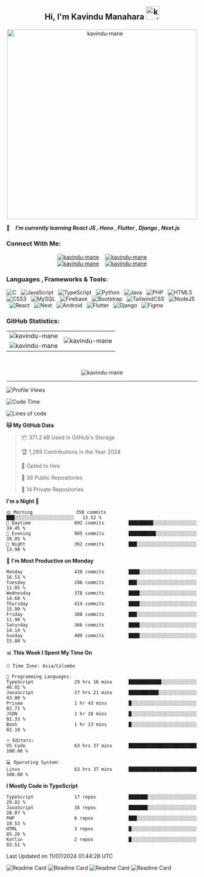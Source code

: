 ## <p align ="center">Hi, I'm Kavindu Manahara <img src="https://media.giphy.com/media/hvRJCLFzcasrR4ia7z/giphy.gif" alt= "kavindu-mane" width="35"> </p>

<div align = "center">
    <img src = "https://github.com/kavindu-mane/kavindu-mane/blob/main/Code%20typing-bro.svg" alt= "kavindu-mane" width="500"/>
</div>

🌱 &ensp; ***I’m currently learning React JS  , Hono  , Flutter , Django , Next.js***

### Connect With Me:
<div align="center">
    <a href="https://facebook.com/mane.on.fb"><img src="https://img.shields.io/badge/Facebook-Kavindu%20M%20Wanniarachchi-%231877F2?style=flat&logo=facebook&logoColor=white" alt="kavindu-mane"/></a>&nbsp; &nbsp;
    <a href="https://instagram.com/kavindu_m_wanniarachchi"><img src="https://img.shields.io/badge/Instagram-Kavindu%20M%20Wanniarachchi-%23E4405F?style=flat&logo=instagram&logoColor=white" alt="kavindu-mane"/></a><br>
    <a href="https://linkedin.com/in/kavindu-wanniarachchi"><img src="https://img.shields.io/badge/LinkedIn-Kavindu%20M%20Wanniarachchi-%230077B5?style=flat&logo=linkedin&logoColor=white" alt="kavindu-mane"/></a>&nbsp; &nbsp;
    <a href="https://twitter.com/kavindu_mane"><img src="https://img.shields.io/badge/Twitter-Kavindu%20M%20Wanniarachchi-%231DA1F2?style=flat&logo=twitter&logoColor=white" alt="kavindu-mane"/></a>
</div>

### Languages , Frameworks & Tools:
![C](https://img.shields.io/badge/c-1B2430.svg?style=for-the-badge&logo=c&logoColor=white) &nbsp;
![JavaScript](https://img.shields.io/badge/javascript-1B2430.svg?style=for-the-badge&logo=javascript&logoColor=%23F7DF1E) &nbsp;
![TypeScript](https://img.shields.io/badge/typescript-1B2430.svg?style=for-the-badge&logo=typescript&logoColor=%2342A5F5) &nbsp;
![Python](https://img.shields.io/badge/python-1B2430.svg?style=for-the-badge&logo=python&logoColor=ffdd54) &nbsp;
![Java](https://img.shields.io/badge/java-1B2430.svg?style=for-the-badge&logo=openjdk&logoColor=white) &nbsp;
![PHP](https://img.shields.io/badge/php-1B2430.svg?style=for-the-badge&logo=php&logoColor=white) &nbsp;
![HTML5](https://img.shields.io/badge/html5-1B2430.svg?style=for-the-badge&logo=html5&logoColor=white) &nbsp;
![CSS3](https://img.shields.io/badge/css3-1B2430.svg?style=for-the-badge&logo=css3&logoColor=white) &nbsp;
![MySQL](https://img.shields.io/badge/mysql-1B2430.svg?style=for-the-badge&logo=mysql&logoColor=white) &nbsp;
![Firebase](https://img.shields.io/badge/firebase-1B2430.svg?style=for-the-badge&logo=firebase) &nbsp;
![Bootstrap](https://img.shields.io/badge/bootstrap-1B2430.svg?style=for-the-badge&logo=bootstrap&logoColor=white) &nbsp;
![TailwindCSS](https://img.shields.io/badge/tailwindcss-1B2430.svg?style=for-the-badge&logo=tailwindcss&logoColor=white) &nbsp;
![NodeJS](https://img.shields.io/badge/node.js-1B2430.svg?style=for-the-badge&logo=node.js&logoColor=white) &nbsp;
![React](https://img.shields.io/badge/react-1B2430.svg?style=for-the-badge&logo=react&logoColor=%2361DAFB) &nbsp;
![Next](https://img.shields.io/badge/next.js-1B2430.svg?style=for-the-badge&logo=next.js&logoColor=white) &nbsp;
![Android](https://img.shields.io/badge/android-1B2430.svg?style=for-the-badge&logo=android&logoColor=%2361DAFB) &nbsp;
![Flutter](https://img.shields.io/badge/flutter-1B2430.svg?style=for-the-badge&logo=flutter&logoColor=%2342A5F5) &nbsp;
![Django](https://img.shields.io/badge/django-1B2430.svg?style=for-the-badge&logo=django&logoColor=white) &nbsp;
![Figma](https://img.shields.io/badge/figma-1B2430.svg?style=for-the-badge&logo=figma&logoColor=white) &nbsp;

### GitHub Statistics:

<div align="center">
    <table>
        <tr>
            <td align="right">
                <img src="https://github-readme-stats.vercel.app/api?username=kavindu-mane&theme=blue-green&hide_border=false&include_all_commits=false&count_private=false" alt="kavindu-mane" />
            </td>
            <td rowspan="2">
                <img src="https://github-readme-stats.vercel.app/api/top-langs/?username=kavindu-mane&theme=blue-green&hide_border=false&include_all_commits=false&count_private=false&langs_count=8" alt="kavindu-mane" />
            </td>
        </tr>
        <tr>
            <td>
                <img src="https://github-readme-streak-stats.herokuapp.com/?user=kavindu-mane&theme=blue-green&hide_border=false" alt="kavindu-mane" />
            </td>
        </tr>
    </table>
</div>
 <br>

<p align="center"><img align="center" src="https://github-profile-trophy.vercel.app/?username=kavindu-mane&theme=radical&no-frame=false&no-bg=false&margin-w=5&margin-h=5&column=4" alt="kavindu-mane" /></p>

---
![Profile Views](https://github-vistors-counter.onrender.com/github?username=kavindu-mane)
<!--START_SECTION:waka-->
![Code Time](http://img.shields.io/badge/Code%20Time-1%2C986%20hrs%2020%20mins-blue)

![Lines of code](https://img.shields.io/badge/From%20Hello%20World%20I%27ve%20Written-788.9%20thousand%20lines%20of%20code-blue)

**🐱 My GitHub Data** 

> 📦 371.2 kB Used in GitHub's Storage 
 > 
> 🏆 1,289 Contributions in the Year 2024
 > 
> 💼 Opted to Hire
 > 
> 📜 39 Public Repositories 
 > 
> 🔑 14 Private Repositories 
 > 
**I'm a Night 🦉** 

```text
🌞 Morning                350 commits         ███░░░░░░░░░░░░░░░░░░░░░░   13.52 % 
🌆 Daytime                892 commits         █████████░░░░░░░░░░░░░░░░   34.45 % 
🌃 Evening                985 commits         ██████████░░░░░░░░░░░░░░░   38.05 % 
🌙 Night                  362 commits         ███░░░░░░░░░░░░░░░░░░░░░░   13.98 % 
```
📅 **I'm Most Productive on Monday** 

```text
Monday                   428 commits         ████░░░░░░░░░░░░░░░░░░░░░   16.53 % 
Tuesday                  286 commits         ███░░░░░░░░░░░░░░░░░░░░░░   11.05 % 
Wednesday                378 commits         ████░░░░░░░░░░░░░░░░░░░░░   14.60 % 
Thursday                 414 commits         ████░░░░░░░░░░░░░░░░░░░░░   15.99 % 
Friday                   308 commits         ███░░░░░░░░░░░░░░░░░░░░░░   11.90 % 
Saturday                 366 commits         ████░░░░░░░░░░░░░░░░░░░░░   14.14 % 
Sunday                   409 commits         ████░░░░░░░░░░░░░░░░░░░░░   15.80 % 
```


📊 **This Week I Spent My Time On** 

```text
🕑︎ Time Zone: Asia/Colombo

💬 Programming Languages: 
TypeScript               29 hrs 16 mins      ████████████░░░░░░░░░░░░░   46.01 % 
JavaScript               27 hrs 21 mins      ███████████░░░░░░░░░░░░░░   43.00 % 
Prisma                   1 hr 43 mins        █░░░░░░░░░░░░░░░░░░░░░░░░   02.71 % 
JSON                     1 hr 28 mins        █░░░░░░░░░░░░░░░░░░░░░░░░   02.33 % 
Bash                     1 hr 23 mins        █░░░░░░░░░░░░░░░░░░░░░░░░   02.18 % 

🔥 Editors: 
VS Code                  63 hrs 37 mins      █████████████████████████   100.00 % 

💻 Operating System: 
Linux                    63 hrs 37 mins      █████████████████████████   100.00 % 
```

**I Mostly Code in TypeScript** 

```text
TypeScript               17 repos            ███████░░░░░░░░░░░░░░░░░░   29.82 % 
JavaScript               16 repos            ███████░░░░░░░░░░░░░░░░░░   28.07 % 
PHP                      6 repos             ███░░░░░░░░░░░░░░░░░░░░░░   10.53 % 
HTML                     3 repos             █░░░░░░░░░░░░░░░░░░░░░░░░   05.26 % 
Kotlin                   2 repos             █░░░░░░░░░░░░░░░░░░░░░░░░   03.51 % 
```




 Last Updated on 11/07/2024 01:44:28 UTC
<!--END_SECTION:waka-->

![Readme Card](https://github-readme-stats.vercel.app/api/pin/?username=kavindu-mane&repo=CreateME&show_owner=true&theme=blue-green)
![Readme Card](https://github-readme-stats.vercel.app/api/pin/?username=kavindu-mane&repo=react-percentage-bar&show_owner=true&theme=blue-green)
![Readme Card](https://github-readme-stats.vercel.app/api/pin/?username=kavindu-mane&repo=Visitors-Counter&show_owner=true&theme=blue-green)
![Readme Card](https://github-readme-stats.vercel.app/api/pin/?username=kavindu-mane&repo=Eliger&show_owner=true&theme=blue-green)
